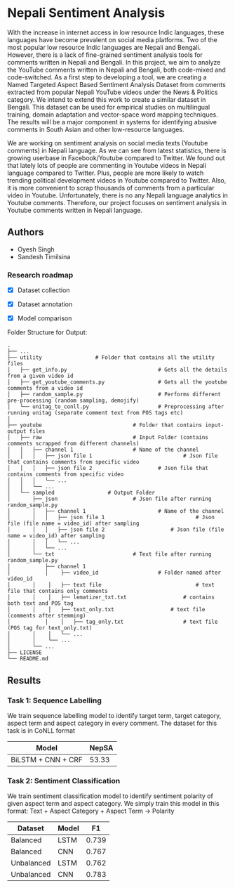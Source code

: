 # Nepali Sentiment Analysis

With the increase in internet access in low resource Indic languages, these languages have become prevalent on social media platforms. Two of the most popular low resource Indic languages are Nepali and Bengali. However, there is a lack of fine-grained sentiment analysis tools for comments written in Nepali and Bengali. In this project, we aim to analyze the YouTube comments written in Nepali and Bengali, both code-mixed and code-switched. As a first step to developing a tool, we are creating a Named Targeted Aspect Based Sentiment Analysis Dataset from comments extracted from popular Nepali YouTube videos under the News & Politics category.  We intend to extend this work to create a similar dataset in Bengali. This dataset can be used for empirical studies on multilingual training, domain adaptation and vector-space word mapping techniques. The results will be a major component in systems for identifying abusive comments in South Asian and other low-resource languages.   

We are working on sentiment analysis on social media texts (Youtube comments) in Nepali language. As we can see from latest statistics, there is growing userbase in Facebook/Youtube compared to Twitter. We found out that lately lots of people are commenting in Youtube videos in Nepali language compared to Twitter. Plus, people are more likely to watch trending political development videos in Youtube compared to Twitter. Also, it is more convenient to scrap thousands of comments from a particular video in Youtube. Unfortunately, there is no any Nepali language analytics in Youtube comments. Therefore, our project focuses on sentiment analysis in Youtube comments written in Nepali language.


## Authors

- Oyesh Singh
- Sandesh Timilsina


### Research roadmap

- [X] Dataset collection
- [X] Dataset annotation
- [X] Model comparison


Folder Structure for Output:
    
    .
    ├── ...
    ├── utility					# Folder that contains all the utility files
    │   ├── get_info.py                     		# Gets all the details from a given video id
    │   ├── get_youtube_comments.py         		# Gets all the youtube comments from a video id 
    │   ├── random_sample.py                		# Performs different pre-processing (random sampling, demojify) 
    │   └── unitag_to_conll.py                  	# Preprocessing after running unitag (separate comment text from POS tags etc) 
    │
    ├── youtube                    	    	# Folder that contains input-output files 
    │	├── raw                				# Input Folder (contains comments scrapped from different channels)
    │	│   ├── channel 1					# Name of the channel 
    │	│   │   ├── json file 1                				# Json file that contains comments from specific video 
    │	│   │	├── json file 2						# Json file that contains comments from specific video
    │	│   │	└── ...
    │	│   └── ...
    │	└── sampled					# Output Folder
    │	    ├── json 						# Json file after running random_sample.py
    │	    │	├── channel 1						# Name of the channel 
    │	    │	│   ├── json file 1                				# Json file (file name = video_id) after sampling 
    │	    │	│   ├── json file 2						# Json file (file name = video_id) after sampling
    │	    │	│   └── ...
    │	    │   └── ...   
    │	    └── txt 						# Text file after running random_sample.py
    │	        ├── channel 1
    │	        │    ├── video_id					# Folder named after video_id
    │		│    │	 ├── text file                				# text file that contains only comments 
    │		│    │	 ├── lematizer_txt.txt					# contains both text and POS tag 
    │		│    │   ├── text_only.txt					# text file (comments after stemming)
    │        	│    │	 ├── tag_only.txt					# text file (POS tag for text_only.txt)
    │		│    │	 └── ...
    │		│    └── ...		
    │		└── ...       			
    ├── LICENSE          				
    └── README.md  


## Results
### Task 1: Sequence Labelling
We train sequence labelling model to identify target term, target category, aspect term and aspect category in every comment. The dataset for this task is in CoNLL format

| Model                   | NepSA |
|-------------------------|-------|
| BiLSTM + CNN + CRF      | 53.33 |


### Task 2: Sentiment Classification
We train sentiment classification model to identify sentiment polarity of given aspect term and aspect category. We simply train this model in this format: Text + Aspect Category + Aspect Term -> Polarity

| Dataset    | Model | F1    |
|------------|-------|-------|
| Balanced   | LSTM  | 0.739 |
| Balanced   | CNN   | 0.767 |
| Unbalanced | LSTM  | 0.762 |
| Unbalanced | CNN   | 0.783 |
